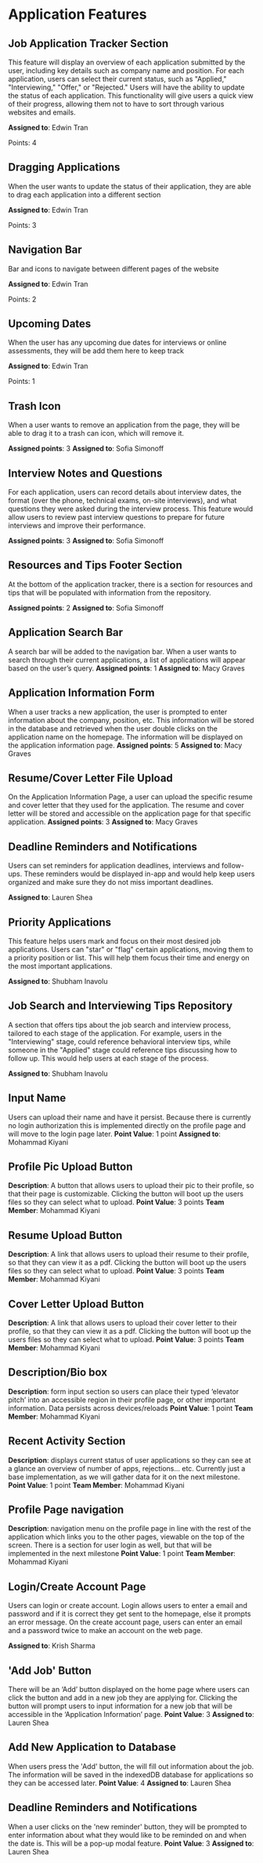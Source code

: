 # Application Features

## Job Application Tracker Section

This feature will display an overview of each application submitted by the user, including key details such as company name and position. For each application, users can select their current status, such as "Applied," "Interviewing," "Offer," or "Rejected." Users will have the ability to update the status of each application. This functionality will give users a quick view of their progress, allowing them not to have to sort through various websites and emails.

**Assigned to**: Edwin Tran

Points: 4

## Dragging Applications

When the user wants to update the status of their application, they are able to drag each application into a different section

**Assigned to**: Edwin Tran

Points: 3

## Navigation Bar

Bar and icons to navigate between different pages of the website

**Assigned to**: Edwin Tran

Points: 2

## Upcoming Dates

When the user has any upcoming due dates for interviews or online assessments, they will be add them here to keep track

**Assigned to**: Edwin Tran

Points: 1

## Trash Icon

When a user wants to remove an application from the page, they will be able to drag it to a trash can icon, which will remove it.

**Assigned points**: 3
**Assigned to**: Sofia Simonoff


## Interview Notes and Questions

For each application, users can record details about interview dates, the format (over the phone, technical exams, on-site interviews), and what questions they were asked during the interview process. This feature would allow users to review past interview questions to prepare for future interviews and improve their performance.

**Assigned points**: 3
**Assigned to**: Sofia Simonoff

## Resources and Tips Footer Section 

At the bottom of the application tracker, there is a section for resources and tips that will be populated with information from the repository.

**Assigned points**: 2
**Assigned to**: Sofia Simonoff


## Application Search Bar

A search bar will be added to the navigation bar. When a user wants to search through their current applications, a list of applications will appear based on the user’s query.
**Assigned points**: 1
**Assigned to**: Macy Graves


## Application Information Form

When a user tracks a new application, the user is prompted to enter information about the company, position, etc. This information will be stored in the database and retrieved when the user double clicks on the application name on the homepage. The information will be displayed on the application information page.
**Assigned points**: 5
**Assigned to**: Macy Graves


## Resume/Cover Letter File Upload

On the Application Information Page, a user can upload the specific resume and cover letter that they used for the application. The resume and cover letter will be stored and accessible on the application page for that specific application.
**Assigned points**: 3
**Assigned to**: Macy Graves

## Deadline Reminders and Notifications

Users can set reminders for application deadlines, interviews and follow-ups. These reminders would be displayed in-app and would help keep users organized and make sure they do not miss important deadlines.

**Assigned to**: Lauren Shea

## Priority Applications

This feature helps users mark and focus on their most desired job applications. Users can "star" or "flag" certain applications, moving them to a priority position or list. This will help them focus their time and energy on the most important applications. 

**Assigned to**: Shubham Inavolu

## Job Search and Interviewing Tips Repository

A section that offers tips about the job search and interview process, tailored to each stage of the application. For example, users in the "Interviewing" stage, could reference behavioral interview tips, while someone in the "Applied" stage could reference tips discussing how to follow up. This would help users at each stage of the process. 

**Assigned to**: Shubham Inavolu

## Input Name  

Users can upload their name and have it persist. Because there is currently no login authorization this is implemented directly on the profile page and will move to the login page later. 
**Point Value**: 1 point
**Assigned to**: Mohammad Kiyani

## Profile Pic Upload Button

**Description**: A button that allows users to upload their pic to their profile, so that their page is customizable. Clicking the button will boot up the users files so they can select what to upload.
**Point Value**: 3 points
**Team Member**: Mohammad Kiyani

## Resume Upload Button

**Description**: A link that allows users to upload their resume to their profile, so that they can view it as a pdf. Clicking the button will boot up the users files so they can select what to upload.
**Point Value**: 3 points
**Team Member**: Mohammad Kiyani

## Cover Letter Upload Button

**Description**: A link that allows users to upload their cover letter to their profile, so that they can view it as a pdf. Clicking the button will boot up the users files so they can select what to upload.
**Point Value**: 3 points
**Team Member**: Mohammad Kiyani


## Description/Bio box

**Description**: form input section so users can place their typed ‘elevator pitch’ into an accessible region in their profile page, or other important information. Data persists across devices/reloads
**Point Value**: 1 point
**Team Member**: Mohammad Kiyani

## Recent Activity Section

**Description**: displays current status of user applications so they can see at a glance an overview of number of apps, rejections... etc. Currently just a base implementation, as we will gather data for it on the next milestone.
**Point Value**: 1 point
**Team Member**: Mohammad Kiyani

## Profile Page navigation

**Description**: navigation menu on the profile page in line with the rest of the application which links you to the other pages, viewable on the top of the screen. There is a section for user login as well, but that will be implemented in the next milestone
**Point Value**: 1 point
**Team Member**: Mohammad Kiyani


## Login/Create Account Page 

Users can login or create account. Login allows users to enter a email and password and if it is correct they get sent to the homepage, else it prompts an error message. On the create account page, users can enter an email and a password twice to make an account on the web page.

**Assigned to**: Krish Sharma







## 'Add Job' Button

There will be an ‘Add’ button displayed on the home page where users can click the button and add in a new job they are applying for. Clicking the button will prompt users to input information for a new job that will be accessible in the ‘Application Information’ page.
**Point Value**: 3
**Assigned to**: Lauren Shea

## Add New Application to Database

When users press the 'Add' button, the will fill out information about the job. The information will be saved in the indexedDB database for applications so they can be accessed later. 
**Point Value**: 4
**Assigned to**: Lauren Shea

## Deadline Reminders and Notifications

When a user clicks on the 'new reminder' button, they will be prompted to enter information about what they would like to be reminded on and when the date is. This will be a pop-up modal feature.
**Point Value**: 3
**Assigned to**: Lauren Shea

